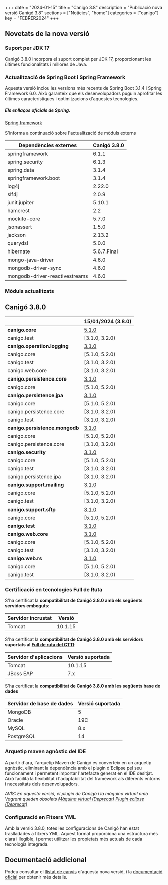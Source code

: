 +++
date = "2024-01-15"
title = "Canigó 3.8"
description = "Publicació nova versió Canigó 3.8"
sections = ["Notícies", "home"]
categories = ["canigo"]
key = "FEBRER2024"
+++

## Novetats de la nova versió

### Suport per JDK 17

Canigó 3.8.0 incorpora el suport complet per JDK 17, proporcionant les últimes funcionalitats i millores de Java.

### Actualització de Spring Boot i Spring Framework

Aquesta versió inclou les versions més recents de Spring Boot 3.1.4 i Spring Framework 6.0. Això garanteix que els desenvolupadors puguin aprofitar les últimes característiques i optimitzacions d'aquestes tecnologies.

##### Els enllaços oficials de Spring.
[Spring framework](https://docs.spring.io/spring-framework/reference/index.html)


S'informa a continuació sobre l'actualització de mòduls externs

| Dependències externes          | Canigó 3.8.0 |
|--------------------------------|--------------|
| springframework                | 6.1.1        |
| spring.security                | 6.1.3        | 
| spring.data                    | 3.1.4        | 
| springframework.boot           | 3.1.4        |
| log4j                          | 2.22.0       | 
| slf4j                          | 2.0.9        | 
| junit.jupiter                  | 5.10.1       | 
| hamcrest                       | 2.2          | 
| mockito-core                   | 5.7.0        | 
| jsonassert                     | 1.5.0        |
| jackson                        | 2.13.2       |
| querydsl                       | 5.0.0        |
| hibernate                      | 5.6.7.Final  |
| mongo-java-driver              | 4.6.0        |
| mongodb-driver-sync            | 4.6.0        |
| mongodb-driver-reactivestreams | 4.6.0        |


### Mòduls actualitzats

## Canigó 3.8.0

|                                                   		| 15/01/2024 (3.8.0)																														|
|---------------------------------------------------		|------------------																														                 |
| **canigo.core**                                   		| [5.1.0](/plataformes/canigo/documentacio-llibreries/canigo.core/5.1.0/)  	                |
|   canigo.test                                   		    | [3.1.0, 3.2.0)                                                                            |
| **canigo.operation.logging**                              | [3.1.0](/plataformes/canigo/documentacio-llibreries/canigo.operation.logging/3.1.0/)  	|
|   canigo.core                                   		    | [5.1.0, 5.2.0)                                                                            |
|   canigo.test                                   		    | [3.1.0, 3.2.0)                                                                            |
|   canigo.web.core                                   		| [3.1.0, 3.2.0)                                                                            |
| **canigo.persistence.core**                               | [3.1.0](/plataformes/canigo/documentacio-llibreries/canigo.persistence.core/3.1.0/)  	    |
|   canigo.core                                   		    | [5.1.0, 5.2.0)                                                                            |
| **canigo.persistence.jpa**                                | [3.1.0](/plataformes/canigo/documentacio-llibreries/canigo.persistence.jpa/3.1.0/)  	    |
|   canigo.core                                   		    | [5.1.0, 5.2.0)                                                                            |
|   canigo.persistence.core                                 | [3.1.0, 3.2.0)                                                                            |
|   canigo.test                                   		    | [3.1.0, 3.2.0)                                                                            |
| **canigo.persistence.mongodb**                            | [3.1.0](/plataformes/canigo/documentacio-llibreries/canigo.persistence.mongodb/3.1.0/)  	|
|   canigo.core                                   		    | [5.1.0, 5.2.0)                                                                            |
|   canigo.persistence.core                                 | [3.1.0, 3.2.0)                                                                            |
| **canigo.security**                                       | [3.1.0](/plataformes/canigo/documentacio-llibreries/canigo.security/3.1.0/)  	            |
|   canigo.core                                   		    | [5.1.0, 5.2.0)                                                                            |
|   canigo.test                                   		    | [3.1.0, 3.2.0)                                                                            |
|   canigo.persistence.jpa                                  | [3.1.0, 3.2.0)                                                                            |
| **canigo.support.mailing**                                | [3.1.0](/plataformes/canigo/documentacio-llibreries/canigo.support.mailing/3.1.0/)  	    |
|   canigo.core                                   		    | [5.1.0, 5.2.0)                                                                            |
|   canigo.test                                   		    | [3.1.0, 3.2.0)                                                                            |
| **canigo.support.sftp**                                   | [3.1.0](/plataformes/canigo/documentacio-llibreries/canigo.support.sftp/3.1.0/)  	        |
|   canigo.core                                   		    | [5.1.0, 5.2.0)                                                                            |
| **canigo.test**                                           | [3.1.0](/plataformes/canigo/documentacio-llibreries/canigo.test/3.1.0/)  	                |
| **canigo.web.core**                                       | [3.1.0](/plataformes/canigo/documentacio-llibreries/canigo.web.core/3.1.0/)  	            |
|   canigo.core                                   		    | [5.1.0, 5.2.0)                                                                            |
|   canigo.test                                   		    | [3.1.0, 3.2.0)                                                                            |
| **canigo.web.rs**                                         | [3.1.0](/plataformes/canigo/documentacio-llibreries/canigo.web.rs/3.1.0/)  	            |
|   canigo.core                                   		    | [5.1.0, 5.2.0)                                                                            |
|   canigo.test                                   		    | [3.1.0, 3.2.0)                                                                            |




### Certificació en tecnologíes Full de Ruta

S'ha certificat la **compatibilitat de Canigó 3.8.0 amb els següents servidors embeguts**:

|      Servidor incrustat             | Versió  |
|---------------------------------    |---------|
|  Tomcat                             | 10.1.15 |


S'ha certificat la **compatibilitat de Canigó 3.8.0 amb els servidors suportats al**
[**Full de ruta del CTTI**](https://qualitat.solucions.gencat.cat/estandards/estandard-full-ruta-programari/):


| 	Servidor d'aplicacions		 | 		Versió suportada     	  |
|--------------------|---------------------------|
| Tomcat					     | 10.1.15   	             	 |
| JBoss EAP       				| 7.x        			            |

S'ha certificat la **compatibilitat de Canigó 3.8.0 amb les següents base de dades**

| 	Servidor de base de dades		 | 		Versió suportada     	  |
|--------------------|---------------------------|
| MongoDB					     | 5  	             	 |
| Oracle				        | 19C               		   |
| MySQL       				| 8.x        			            |
| PostgreSQL       				| 14        			            |


### Arquetip maven agnòstic del IDE

A partir d'ara, l'arquetip Maven de Canigó es converteix en un arquetip agnòstic, eliminant la dependència amb el plugin d'Eclipse pel seu funcionament i permetent importar l'artefacte generat en el IDE desitjat. Això facilita la flexibilitat i l'adaptabilitat del framework als diferents entorns i necessitats dels desenvolupadors.

_AVÍS: En aquesta versió, el plugin de Canigó i la màquina virtual amb Vagrant queden obsolets_
_[Màquina virtual (Deprecat)](/plataformes/canigo/entorn-de-desenvolupament/maquina-virtual/)_
_[Plugin eclipse (Deprecat)](/plataformes/canigo/entorn-de-desenvolupament/plugin-eclipse/)_


### Configuració en Fitxers YML

Amb la versió 3.8.0, totes les configuracions de Canigó han estat traslladades a fitxers YML. Aquest format proporciona una estructura més clara i llegible, i permet utilitzar les propietats més actuals de cada tecnologia integrada.


## Documentació addicional

Podeu consultar el [llistat de canvis](/plataformes/canigo/documentacio-per-versions/3.8LTS/3.8.0/llistat-de-canvis/) d'aquesta nova versió, i la [documentació oficial](/plataformes/canigo/documentacio-per-versions/3.8LTS) per obtenir més detalls.
